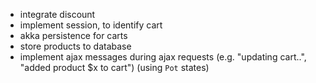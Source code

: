 * integrate discount
* implement session, to identify cart
* akka persistence for carts
* store products to database
* implement ajax messages during ajax requests (e.g. "updating cart..", "added product $x to cart")
  (using `Pot` states)

